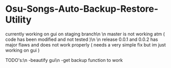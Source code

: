 # Osu-Songs-Auto-Backup-Restore-Utility

currently working on gui on staging branch\n
\n
master is not working atm ( code has been modified and not tested )\n
\n
release 0.0.1 and 0.0.2 has major flaws and does not work properly ( needs a very simple fix but im just working on gui )


TODO's:\n
-beautify gui\n
-get backup function to work
